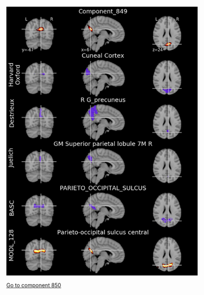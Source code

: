 


![849](preliminary/849.jpg "Component 849")

[Go to component 850](https://parietal-inria.github.io/MODL_atlas/1024/850 "Component 850")